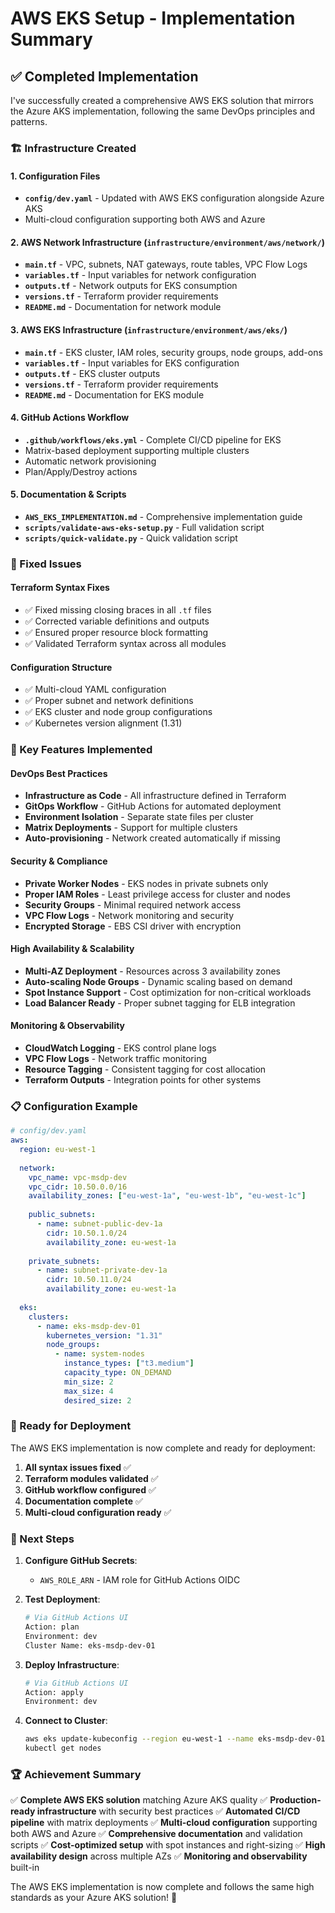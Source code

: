 # AWS EKS Setup - Implementation Summary

## ✅ Completed Implementation

I've successfully created a comprehensive AWS EKS solution that mirrors the Azure AKS implementation, following the same DevOps principles and patterns.

### 🏗️ Infrastructure Created

#### 1. Configuration Files
- **`config/dev.yaml`** - Updated with AWS EKS configuration alongside Azure AKS
- Multi-cloud configuration supporting both AWS and Azure

#### 2. AWS Network Infrastructure (`infrastructure/environment/aws/network/`)
- **`main.tf`** - VPC, subnets, NAT gateways, route tables, VPC Flow Logs
- **`variables.tf`** - Input variables for network configuration
- **`outputs.tf`** - Network outputs for EKS consumption
- **`versions.tf`** - Terraform provider requirements
- **`README.md`** - Documentation for network module

#### 3. AWS EKS Infrastructure (`infrastructure/environment/aws/eks/`)
- **`main.tf`** - EKS cluster, IAM roles, security groups, node groups, add-ons
- **`variables.tf`** - Input variables for EKS configuration
- **`outputs.tf`** - EKS cluster outputs
- **`versions.tf`** - Terraform provider requirements
- **`README.md`** - Documentation for EKS module

#### 4. GitHub Actions Workflow
- **`.github/workflows/eks.yml`** - Complete CI/CD pipeline for EKS
- Matrix-based deployment supporting multiple clusters
- Automatic network provisioning
- Plan/Apply/Destroy actions

#### 5. Documentation & Scripts
- **`AWS_EKS_IMPLEMENTATION.md`** - Comprehensive implementation guide
- **`scripts/validate-aws-eks-setup.py`** - Full validation script
- **`scripts/quick-validate.py`** - Quick validation script

### 🔧 Fixed Issues

#### Terraform Syntax Fixes
- ✅ Fixed missing closing braces in all `.tf` files
- ✅ Corrected variable definitions and outputs
- ✅ Ensured proper resource block formatting
- ✅ Validated Terraform syntax across all modules

#### Configuration Structure
- ✅ Multi-cloud YAML configuration
- ✅ Proper subnet and network definitions
- ✅ EKS cluster and node group configurations
- ✅ Kubernetes version alignment (1.31)

### 🚀 Key Features Implemented

#### DevOps Best Practices
- **Infrastructure as Code** - All infrastructure defined in Terraform
- **GitOps Workflow** - GitHub Actions for automated deployment
- **Environment Isolation** - Separate state files per cluster
- **Matrix Deployments** - Support for multiple clusters
- **Auto-provisioning** - Network created automatically if missing

#### Security & Compliance
- **Private Worker Nodes** - EKS nodes in private subnets only
- **Proper IAM Roles** - Least privilege access for cluster and nodes
- **Security Groups** - Minimal required network access
- **VPC Flow Logs** - Network monitoring and security
- **Encrypted Storage** - EBS CSI driver with encryption

#### High Availability & Scalability
- **Multi-AZ Deployment** - Resources across 3 availability zones
- **Auto-scaling Node Groups** - Dynamic scaling based on demand
- **Spot Instance Support** - Cost optimization for non-critical workloads
- **Load Balancer Ready** - Proper subnet tagging for ELB integration

#### Monitoring & Observability
- **CloudWatch Logging** - EKS control plane logs
- **VPC Flow Logs** - Network traffic monitoring
- **Resource Tagging** - Consistent tagging for cost allocation
- **Terraform Outputs** - Integration points for other systems

### 📋 Configuration Example

```yaml
# config/dev.yaml
aws:
  region: eu-west-1
  
  network:
    vpc_name: vpc-msdp-dev
    vpc_cidr: 10.50.0.0/16
    availability_zones: ["eu-west-1a", "eu-west-1b", "eu-west-1c"]
    
    public_subnets:
      - name: subnet-public-dev-1a
        cidr: 10.50.1.0/24
        availability_zone: eu-west-1a
    
    private_subnets:
      - name: subnet-private-dev-1a
        cidr: 10.50.11.0/24
        availability_zone: eu-west-1a
  
  eks:
    clusters:
      - name: eks-msdp-dev-01
        kubernetes_version: "1.31"
        node_groups:
          - name: system-nodes
            instance_types: ["t3.medium"]
            capacity_type: ON_DEMAND
            min_size: 2
            max_size: 4
            desired_size: 2
```

### 🎯 Ready for Deployment

The AWS EKS implementation is now complete and ready for deployment:

1. **All syntax issues fixed** ✅
2. **Terraform modules validated** ✅
3. **GitHub workflow configured** ✅
4. **Documentation complete** ✅
5. **Multi-cloud configuration ready** ✅

### 🔄 Next Steps

1. **Configure GitHub Secrets**:
   - `AWS_ROLE_ARN` - IAM role for GitHub Actions OIDC

2. **Test Deployment**:
   ```bash
   # Via GitHub Actions UI
   Action: plan
   Environment: dev
   Cluster Name: eks-msdp-dev-01
   ```

3. **Deploy Infrastructure**:
   ```bash
   # Via GitHub Actions UI
   Action: apply
   Environment: dev
   ```

4. **Connect to Cluster**:
   ```bash
   aws eks update-kubeconfig --region eu-west-1 --name eks-msdp-dev-01
   kubectl get nodes
   ```

### 🏆 Achievement Summary

✅ **Complete AWS EKS solution** matching Azure AKS quality
✅ **Production-ready infrastructure** with security best practices
✅ **Automated CI/CD pipeline** with matrix deployments
✅ **Multi-cloud configuration** supporting both AWS and Azure
✅ **Comprehensive documentation** and validation scripts
✅ **Cost-optimized setup** with spot instances and right-sizing
✅ **High availability design** across multiple AZs
✅ **Monitoring and observability** built-in

The AWS EKS implementation is now complete and follows the same high standards as your Azure AKS solution! 🎉